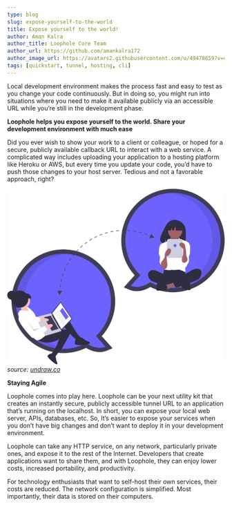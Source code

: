 ```yaml
---
type: blog
slug: expose-yourself-to-the-world
title: Expose yourself to the world!
author: Aman Kalra
author_title: Loophole Core Team
author_url: https://github.com/amankalra172
author_image_url: https://avatars2.githubusercontent.com/u/49478659?v=4
tags: [quickstart, tunnel, hosting, cli]
---
```


Local development environment makes the process fast and easy to test as you change your code continuously. 
But in doing so, you might run into situations where you need to make it available publicly via an accessible URL while you’re still in the development phase. 

<!-- truncate -->

**Loophole helps you expose yourself to the world. Share your development environment with much ease**

Did you ever wish to show your work to a client or colleague, or hoped for a secure, publicly available callback URL to interact with a web service. A complicated way includes uploading your application to a hosting platform like Heroku or AWS, but every time you update your code, you’d have to push those changes to your host server. Tedious and not a favorable approach, right?


![collaboration](/img/blog/undraw_real_time_collaboration_c62i.svg)
*source: [undraw.co](https://undraw.co)*


**Staying Agile**

Loophole comes into play here. Loophole can be your next utility kit that creates an instantly secure, publicly accessible tunnel URL to an application that’s running on the localhost. In short, you can expose your local web server, APIs, databases, etc. So, It’s easier to expose your services when you don’t have big changes and don’t want to deploy it in your development environment.

Loophole can take any HTTP service, on any network, particularly private ones, and expose it to the rest of the Internet. Developers that create applications want to share them, and with Loophole, they can enjoy lower costs, increased portability, and productivity.

For technology enthusiasts that want to self-host their own services, their costs are reduced. The network configuration is simplified. Most importantly, their data is stored on their computers. 

